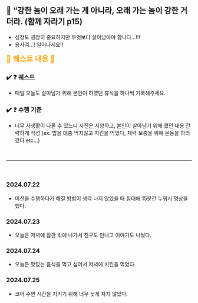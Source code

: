 ## 🚀 “강한 놈이 오래 가는 게 아니라, 오래 가는 놈이 강한 거더라. (함께 자라기 p15) <br />

- 성장도 굉장히 중요하지만 무엇보다 살아남아야 합니다…!!!
- 용사여...! 일어나세요!!

<h2 style="font-size:20px; color:orange; display: inline;">📜 퀘스트 내용 📜</h2>

### ✔️ ❓ 퀘스트
- 매일 오늘도 살아남기 위해 본인이 하였던 휴식을 하나씩 기록해주세요.

### ✔️ ❓ 수행 기준

- 너무 사생활이 나올 수 있느니 사진은 지양하고, 본인이 살아남기 위해 했던 내용 간략하게 작성 (ex. 밥을 대충 먹지않고 치킨을 먹었다, 체력 보충을 위해 운동을 하러 갔다 etc...)


<br/>

------------------

<br/>

### 2024.07.22

- 미션을 수행하다가 해결 방법이 생각 나지 않았을 때 침대에 15분간 누워서 명상을 했다.

### 2024.07.23

- 오늘은 저녁에 잠깐 밖에 나가서 친구도 만나고 이야기도 나눴다.

### 2024.07.24

- 오늘은 맛있는 음식을 먹고 싶어서 저녁에 치킨을 먹었다.

### 2024.07.25

- 코어 수면 시간을 지키기 위해 너무 늦게 자지 않았다.